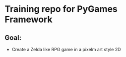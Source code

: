 # Training repo for PyGames Framework

## Goal:
- Create a Zelda like RPG game in a pixelm art style 2D